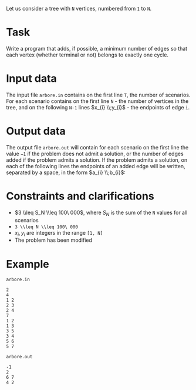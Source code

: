 Let us consider a tree with `N` vertices, numbered from `1` to `N`.

# Task
Write a program that adds, if possible, a minimum number of edges so that each vertex (whether terminal or not) belongs to exactly one cycle.

# Input data
The input file `arbore.in` contains on the first line `T`, the number of scenarios. For each scenario contains on the first line `N` - the number of vertices in the tree, and on the following `N-1` lines $x_{i} \\;y_{i}$ - the endpoints of edge `i`.

# Output data
The output file `arbore.out` will contain for each scenario on the first line the value `−1` if the problem does not admit a solution, or the number of edges added if the problem admits a solution. If the problem admits a solution, on each of the following lines the endpoints of an added edge will be written, separated by a space, in the form $a_{i} \\;b_{i}$:

# Constraints and clarifications
* $3 \\leq S_N \\leq 100\ 000$, where $S_N$ is the sum of the `N` values for all scenarios
* `3 \\leq N \\leq 100\ 000`
* $x_i, y_i$ are integers in the range `[1, N]`
* The problem has been modified

# Example

`arbore.in`
```
2
4
1 2
2 3
2 4
7
1 2
1 3
3 5
3 4
5 6
5 7	
```

`arbore.out`
```
-1
2
6 7
4 2
```